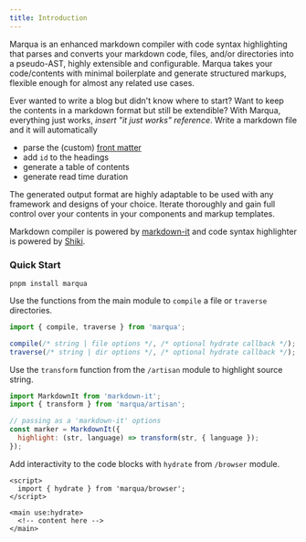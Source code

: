 ```yaml
---
title: Introduction
---
```


Marqua is an enhanced markdown compiler with code syntax highlighting that parses and converts your markdown code, files, and/or directories into a pseudo-AST, highly extensible and configurable. Marqua takes your code/contents with minimal boilerplate and generate structured markups, flexible enough for almost any related use cases.

Ever wanted to write a blog but didn't know where to start? Want to keep the contents in a markdown format but still be extendible? With Marqua, everything just works, *insert "it just works" reference*. Write a markdown file and it will automatically

- parse the (custom) [front matter](#modules-front-matter)
- add `id` to the headings
- generate a table of contents
- generate read time duration

The generated output format are highly adaptable to be used with any framework and designs of your choice. Iterate thoroughly and gain full control over your contents in your components and markup templates.

Markdown compiler is powered by [markdown-it](https://github.com/markdown-it/markdown-it) and code syntax highlighter is powered by [Shiki](https://github.com/shikijs/shiki).

### Quick Start

```
pnpm install marqua
```

Use the functions from the main module to `compile` a file or `traverse` directories.

```javascript
import { compile, traverse } from 'marqua';

compile(/* string | file options */, /* optional hydrate callback */);
traverse(/* string | dir options */, /* optional hydrate callback */);
```

Use the `transform` function from the `/artisan` module to highlight source string.

```javascript
import MarkdownIt from 'markdown-it';
import { transform } from 'marqua/artisan';

// passing as a 'markdown-it' options
const marker = MarkdownIt({
  highlight: (str, language) => transform(str, { language });
});
```

Add interactivity to the code blocks with `hydrate` from `/browser` module.

```svelte
<script>
  import { hydrate } from 'marqua/browser';
</script>

<main use:hydrate>
  <!-- content here -->
</main>
```
